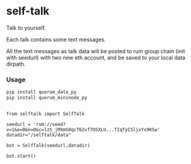 # self-talk

Talk to yourself.

Each talk contains some text messages.

All the text messages as talk data will be posted to rum group chain (init with seedurl) with two new eth account, and be saved to your local data dirpath.

### Usage


```sh
pip install quorum_data_py
pip install quorum_mininode_py

```


```python3

from selftalk import SelfTalk

seedurl = 'rum://seed?v=1&e=0&n=0&c=lz5_jMXmS0qcT62vf7OSXLU...TIqTyCSljxYx9KSw'
datadir="/selftalk/data"

bot = SelfTalk(seedurl,datadir)

bot.start()

```